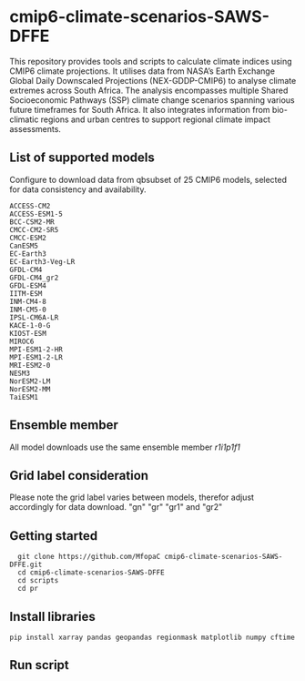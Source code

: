 # cmip6-climate-scenarios-SAWS-DFFE
This repository provides tools and scripts to calculate climate indices using CMIP6 climate projections. It utilises data from NASA’s Earth Exchange Global Daily Downscaled Projections (NEX-GDDP-CMIP6) to analyse climate extremes across South Africa. The analysis encompasses multiple Shared Socioeconomic Pathways (SSP) climate change scenarios spanning various future timeframes for South Africa. It also integrates information from bio-climatic regions and urban centres to support regional climate impact assessments.

## List of supported models 
Configure to download data from qbsubset of 25 CMIP6 models, selected for data consistency and availability.

    ACCESS-CM2
    ACCESS-ESM1-5
    BCC-CSM2-MR
    CMCC-CM2-SR5
    CMCC-ESM2
    CanESM5
    EC-Earth3
    EC-Earth3-Veg-LR
    GFDL-CM4
    GFDL-CM4_gr2
    GFDL-ESM4
    IITM-ESM
    INM-CM4-8
    INM-CM5-0
    IPSL-CM6A-LR
    KACE-1-0-G
    KIOST-ESM
    MIROC6
    MPI-ESM1-2-HR
    MPI-ESM1-2-LR
    MRI-ESM2-0
    NESM3
    NorESM2-LM
    NorESM2-MM
    TaiESM1

## Ensemble member
All model downloads use the same ensemble member
    *r1i1p1f1*   

## Grid label consideration
Please note the grid label varies between models, therefor adjust accordingly for data download.
    "gn"
    "gr" 
    "gr1" and "gr2" 

## Getting started
      git clone https://github.com/MfopaC cmip6-climate-scenarios-SAWS-DFFE.git
      cd cmip6-climate-scenarios-SAWS-DFFE
      cd scripts
      cd pr

## Install libraries
    pip install xarray pandas geopandas regionmask matplotlib numpy cftime 

## Run script

    